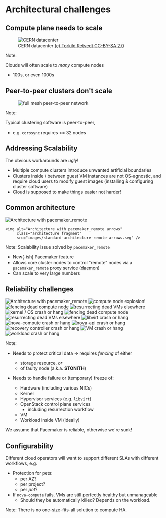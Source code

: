 <!-- .slide: data-state="section-break" id="architecture" -->
# Architectural challenges


<!-- .slide: data-state="normal" id="scalability" class="scalability" data-menu-title="Scalability" -->
## Compute plane needs to scale

<figure>
    <img alt="CERN datacenter"
         src="images/CERN-datacenter.jpg" />
     <figcaption>
         CERN datacenter
         <a href="https://www.flickr.com/photos/torkildr/3462607995">
             (c) Torkild Retvedt CC-BY-SA 2.0
         </a>
     </figcaption>
</figure>

Note:

Clouds will often scale to *many* compute nodes
- 100s, or even 1000s


<!-- .slide: data-state="normal" id="peer-to-peer" class="scalability" data-menu-title="Peer to peer" -->
## Peer-to-peer clusters don't scale

<figure>
    <img alt="full mesh peer-to-peer network"
         src="images/full-mesh-network.svg" />
</figure>

Note:

Typical clustering software is peer-to-peer,
*   e.g. `corosync` requires <= 32 nodes


<!-- .slide: data-state="normal" id="scalability-workarounds" class="scalability" data-menu-title="Bad workarounds" -->
## Addressing Scalability

The obvious workarounds are *ugly*!

*   Multiple compute clusters introduce unwanted artificial boundaries
*   Clusters inside / between guest VM instances are not OS-agnostic,
    and require cloud users to modify guest images (installing & configuring cluster software)
*   <span class="fg-bright-orange bold">Cloud is supposed to make things
    easier not harder!</span>


<!-- .slide: data-state="normal" id="common-architecture" data-menu-title="Architecture" class="architecture" -->
## Common architecture

<div class="architecture">
    <img alt="Architecture with pacemaker_remote"
         class="architecture"
         src="images/standard-architecture.svg" />

    <img alt="Architecture with pacemaker_remote arrows"
         class="architecture fragment"
         src="images/standard-architecture-remote-arrows.svg" />
</div>

Note:
Scalability issue solved by `pacemaker_remote`

*   New(-ish) Pacemaker feature
*   Allows core cluster nodes to control "remote"
    nodes via a `pacemaker_remote` proxy service (daemon)
*   Can scale to very large numbers


<!-- .slide: data-state="normal" id="reliability" class="architecture" -->
## Reliability challenges

<div class="architecture">
    <img alt="Architecture with pacemaker_remote"
         class="architecture"
         src="images/standard-architecture.svg" />
    <span class="fragment" data-fragment-index="1">
        <img class="fragment fade-out compute-node bang"
             data-fragment-index="2"
             alt="compute node explosion!"
             src="images/explosion.svg" />
    </span>
    <span class="fragment" data-fragment-index="2">
        <img class="fragment fade-out fence"
             data-fragment-index="3"
             alt="fencing dead compute node"
             src="images/cross.svg" />
        <img class="fragment fade-out migration"
             data-fragment-index="3"
             alt="resurrecting dead VMs elsewhere"
             src="images/migration-arrow.svg" />
    </span>
    <span class="fragment" data-fragment-index="3">
        <img class="fragment fade-out kernel bang"
             data-fragment-index="4"
             alt="kernel / OS crash or hang"
             src="images/explosion.svg" />
    </span>
    <span class="fragment" data-fragment-index="4">
        <img class="fragment fade-out fence"
             data-fragment-index="5"
             alt="fencing dead compute node"
             src="images/cross.svg" />
        <img class="fragment fade-out migration"
             data-fragment-index="5"
             alt="resurrecting dead VMs elsewhere"
             src="images/migration-arrow.svg" />
    </span>
    <span class="fragment" data-fragment-index="5">
        <img class="fragment fade-out libvirt bang"
             data-fragment-index="6"
             alt="libvirt crash or hang"
             src="images/explosion.svg" />
    </span>
    <span class="fragment" data-fragment-index="6">
        <img class="fragment fade-out nova-compute bang"
             data-fragment-index="7"
             alt="nova-compute crash or hang"
             src="images/explosion.svg" />
    </span>
    <span class="fragment" data-fragment-index="7">
        <img class="fragment fade-out nova-api bang"
             data-fragment-index="8"
             alt="nova-api crash or hang"
             src="images/explosion.svg" />
    </span>
    <span class="fragment" data-fragment-index="8">
        <img class="fragment fade-out recovery bang"
             data-fragment-index="9"
             alt="recovery controller crash or hang"
             src="images/explosion.svg" />
    </span>
    <span class="fragment" data-fragment-index="9">
        <img class="fragment fade-out VM bang"
             data-fragment-index="10"
             alt="VM crash or hang"
             src="images/explosion.svg" />
    </span>
        <img class="fragment workload bang"
             data-fragment-index="10"
             alt="workload crash or hang"
             src="images/explosion.svg" />
</div>

Note:

*   Needs to protect critical data ⇒ requires *fencing* of either
    *   storage resource, *or*
    *   of faulty node (a.k.a. **STONITH**)

*   Needs to handle failure or (temporary) freeze of:
    *   Hardware (including various NICs)
    *   Kernel
    *   Hypervisor services (e.g. `libvirt`)
    *   OpenStack control plane services
        *   including resurrection workflow
    *   VM
    *   Workload inside VM (ideally)

We assume that Pacemaker is reliable, otherwise we're sunk!


<!-- .slide: data-state="normal" id="configurability" -->
## Configurability

Different cloud operators will want to support different SLAs
with different workflows, e.g.

*   Protection for pets:
    *   per AZ?
    *   per project?
    *   per *pet*?
*   If `nova-compute` fails, VMs are still perfectly healthy
    but unmanageable
    *   Should they be automatically killed?  Depends on
        the workload.

Note: There is no one-size-fits-all solution to compute HA.
